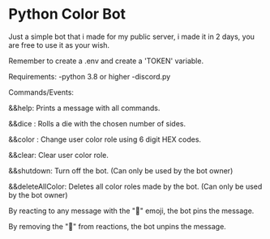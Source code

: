 # Python Color Bot

Just a simple bot that i made for my public server, i made it in 2 days, you are free to use it as your wish.

Remember to create a .env and create a 'TOKEN' variable.

Requirements:
-python 3.8 or higher
-discord.py

Commands/Events:

&&help:
	Prints a message with all commands.

&&dice <number>:
	Rolls a die with the chosen number of sides.

&&color <HEXcode>:
	Change user color role using 6 digit HEX codes.

&&clear:
	Clear user color role.

&&shutdown:
	Turn off the bot. (Can only be used by the bot owner)

&&deleteAllColor:
	Deletes all color roles made by the bot. (Can only be used by the bot owner)

By reacting to any message with the "📌" emoji, the bot pins the message.

By removing the "📌" from reactions, the bot unpins the message.
